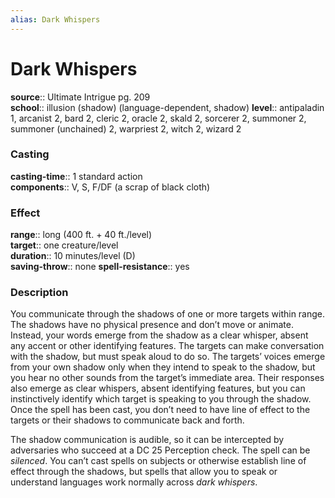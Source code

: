 ```yaml
---
alias: Dark Whispers
---
```


# Dark Whispers 

**source**:: Ultimate Intrigue pg. 209  
**school**:: illusion (shadow) (language-dependent, shadow)
**level**:: antipaladin 1, arcanist 2, bard 2, cleric 2, oracle 2, skald 2, sorcerer 2, summoner 2, summoner (unchained) 2, warpriest 2, witch 2, wizard 2

### Casting 

**casting-time**:: 1 standard action  
**components**:: V, S, F/DF (a scrap of black cloth)

### Effect 

**range**:: long (400 ft. + 40 ft./level)  
**target**:: one creature/level  
**duration**:: 10 minutes/level (D)  
**saving-throw**:: none
**spell-resistance**:: yes

### Description 

You communicate through the shadows of one or more targets within range. The shadows have no physical presence and don’t move or animate. Instead, your words emerge from the shadow as a clear whisper, absent any accent or other identifying features. The targets can make conversation with the shadow, but must speak aloud to do so. The targets’ voices emerge from your own shadow only when they intend to speak to the shadow, but you hear no other sounds from the target’s immediate area. Their responses also emerge as clear whispers, absent identifying features, but you can instinctively identify which target is speaking to you through the shadow. Once the spell has been cast, you don’t need to have line of effect to the targets or their shadows to communicate back and forth.  
  
The shadow communication is audible, so it can be intercepted by adversaries who succeed at a DC 25 Perception check. The spell can be *silenced*. You can’t cast spells on subjects or otherwise establish line of effect through the shadows, but spells that allow you to speak or understand languages work normally across *dark whispers*.

